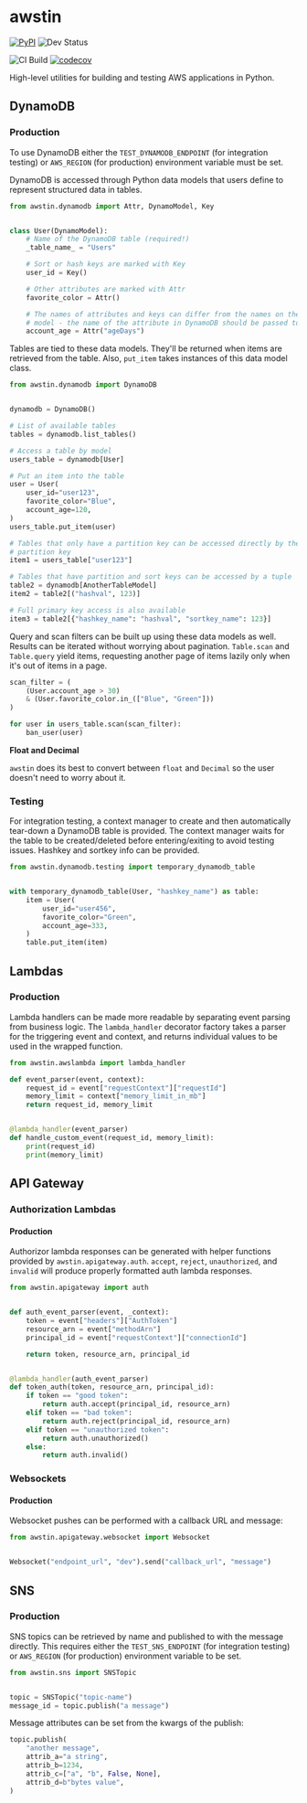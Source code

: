 # awstin

[![PyPI](https://img.shields.io/pypi/v/awstin)](https://pypi.org/project/awstin/) ![Dev Status](https://img.shields.io/pypi/status/awstin)

![CI Build](https://github.com/k2bd/awstin/workflows/CI/badge.svg) [![codecov](https://codecov.io/gh/k2bd/awstin/branch/master/graph/badge.svg)](https://codecov.io/gh/k2bd/awstin)

High-level utilities for building and testing AWS applications in Python.


## DynamoDB

### Production

To use DynamoDB either the `TEST_DYNAMODB_ENDPOINT` (for integration
testing) or `AWS_REGION` (for production) environment variable must be set.

DynamoDB is accessed through Python data models that users define to represent
structured data in tables.

```python
from awstin.dynamodb import Attr, DynamoModel, Key


class User(DynamoModel):
    # Name of the DynamoDB table (required!)
    _table_name_ = "Users"

    # Sort or hash keys are marked with Key
    user_id = Key()

    # Other attributes are marked with Attr
    favorite_color = Attr()

    # The names of attributes and keys can differ from the names on the data
    # model - the name of the attribute in DynamoDB should be passed to Attr
    account_age = Attr("ageDays")
```

Tables are tied to these data models. They'll be returned when items are 
retrieved from the table. Also, `put_item` takes instances of this data model class.

```python
from awstin.dynamodb import DynamoDB


dynamodb = DynamoDB()

# List of available tables
tables = dynamodb.list_tables()

# Access a table by model
users_table = dynamodb[User]

# Put an item into the table
user = User(
    user_id="user123",
    favorite_color="Blue",
    account_age=120,
)
users_table.put_item(user)

# Tables that only have a partition key can be accessed directly by their
# partition key
item1 = users_table["user123"]

# Tables that have partition and sort keys can be accessed by a tuple
table2 = dynamodb[AnotherTableModel]
item2 = table2[("hashval", 123)]

# Full primary key access is also available
item3 = table2[{"hashkey_name": "hashval", "sortkey_name": 123}]
```

Query and scan filters can be built up using these data models as well. Results can be iterated without worrying about pagination. `Table.scan` and `Table.query` yield items, requesting another page of items lazily only when it's out of items in a page.

```python
scan_filter = (
    (User.account_age > 30)
    & (User.favorite_color.in_(["Blue", "Green"]))
)

for user in users_table.scan(scan_filter):
    ban_user(user)
```

**Float and Decimal**

`awstin` does its best to convert between `float` and `Decimal` so the user doesn't need to worry about it. 


### Testing

For integration testing, a context manager to create and then automatically tear-down a DynamoDB table is provided.
The context manager waits for the table to be created/deleted before entering/exiting to avoid testing issues.
Hashkey and sortkey info can be provided.

```python
from awstin.dynamodb.testing import temporary_dynamodb_table


with temporary_dynamodb_table(User, "hashkey_name") as table:
    item = User(
        user_id="user456",
        favorite_color="Green",
        account_age=333,
    )
    table.put_item(item)
```


## Lambdas

### Production

Lambda handlers can be made more readable by separating event parsing from business logic.
The `lambda_handler` decorator factory takes a parser for the triggering event and context, and returns individual values to be used in the wrapped function.
```python
from awstin.awslambda import lambda_handler

def event_parser(event, context):
    request_id = event["requestContext"]["requestId"]
    memory_limit = context["memory_limit_in_mb"]
    return request_id, memory_limit


@lambda_handler(event_parser)
def handle_custom_event(request_id, memory_limit):
    print(request_id)
    print(memory_limit)
```


## API Gateway

### Authorization Lambdas

#### Production

Authorizor lambda responses can be generated with helper functions provided by `awstin.apigateway.auth`. `accept`, `reject`, `unauthorized`, and `invalid` will produce properly formatted auth lambda responses.

```python
from awstin.apigateway import auth


def auth_event_parser(event, _context):
    token = event["headers"]["AuthToken"]
    resource_arn = event["methodArn"]
    principal_id = event["requestContext"]["connectionId"]

    return token, resource_arn, principal_id


@lambda_handler(auth_event_parser)
def token_auth(token, resource_arn, principal_id):
    if token == "good token":
        return auth.accept(principal_id, resource_arn)
    elif token == "bad token":
        return auth.reject(principal_id, resource_arn)
    elif token == "unauthorized token":
        return auth.unauthorized()
    else:
        return auth.invalid()
```

### Websockets

#### Production

Websocket pushes can be performed with a callback URL and message:

```python
from awstin.apigateway.websocket import Websocket


Websocket("endpoint_url", "dev").send("callback_url", "message")
```


## SNS

### Production

SNS topics can be retrieved by name and published to with the message directly.
This requires either the `TEST_SNS_ENDPOINT` (for integration testing) or `AWS_REGION` (for production) environment variable to be set.

```python
from awstin.sns import SNSTopic


topic = SNSTopic("topic-name")
message_id = topic.publish("a message")
```

Message attributes can be set from the kwargs of the publish:

```python
topic.publish(
    "another message",
    attrib_a="a string",
    attrib_b=1234,
    attrib_c=["a", "b", False, None],
    attrib_d=b"bytes value",
)
```
